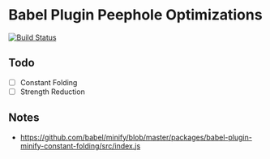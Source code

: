 # Babel Plugin Peephole Optimizations

[![Build Status](https://travis-ci.com/hachibu/babel-plugin-peephole-optimizations.svg?branch=master)](https://travis-ci.com/hachibu/babel-plugin-peephole-optimizations)

## Todo

  - [ ] Constant Folding
  - [ ] Strength Reduction

## Notes

  - https://github.com/babel/minify/blob/master/packages/babel-plugin-minify-constant-folding/src/index.js
